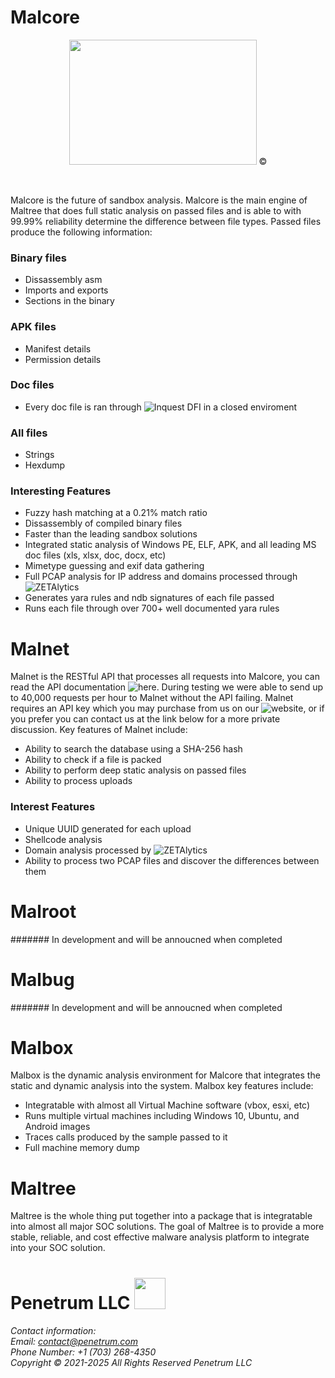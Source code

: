 # Malcore

<p align="center">
<img height="200" width="300" src="https://user-images.githubusercontent.com/14183473/108923102-d7a4a780-75fd-11eb-8e28-f0049611d6d5.png"/> ©
</p><br>


Malcore is the future of sandbox analysis. Malcore is the main engine of Maltree that does full static analysis on passed files and is able to with 99.99% reliability determine the difference between file types. Passed files produce the following information:

### Binary files

 - Dissassembly asm
 - Imports and exports 
 - Sections in the binary

### APK files

 - Manifest details
 - Permission details

### Doc files

 - Every doc file is ran through ![Inquest DFI](https://labs.inquest.net/dfi) in a closed enviroment

### All files

 - Strings
 - Hexdump

### Interesting Features

 - Fuzzy hash matching at a 0.21% match ratio
 - Dissassembly of compiled binary files
 - Faster than the leading sandbox solutions
 - Integrated static analysis of Windows PE, ELF, APK, and all leading MS doc files (xls, xlsx, doc, docx, etc)
 - Mimetype guessing and exif data gathering
 - Full PCAP analysis for IP address and domains processed through ![ZETAlytics](https://zetalytics.com/)
 - Generates yara rules and ndb signatures of each file passed
 - Runs each file through over 700+ well documented yara rules

# Malnet

Malnet is the RESTful API that processes all requests into Malcore, you can read the API documentation ![here](http://173.79.10.115:9080/apidocs). During testing we were able to send up to 40,000 requests per hour to Malnet without the API failing. Malnet requires an API key which you may purchase from us on our ![website](https://penetrum.com), or if you prefer you can contact us at the link below for a more private discussion. Key features of Malnet include:

 - Ability to search the database using a SHA-256 hash
 - Ability to check if a file is packed
 - Ability to perform deep static analysis on passed files
 - Ability to process uploads


### Interest Features

 - Unique UUID generated for each upload
 - Shellcode analysis 
 - Domain analysis processed by ![ZETAlytics](https://zetalytics.com/)
 - Ability to process two PCAP files and discover the differences between them

# Malroot

####### In development and will be annoucned when completed

# Malbug 

####### In development and will be annoucned when completed

# Malbox

Malbox is the dynamic analysis environment for Malcore that integrates the static and dynamic analysis into the system. Malbox key features include:

 - Integratable with almost all Virtual Machine software (vbox, esxi, etc)
 - Runs multiple virtual machines including Windows 10, Ubuntu, and Android images
 - Traces calls produced by the sample passed to it
 - Full machine memory dump

# Maltree

Maltree is the whole thing put together into a package that is integratable into almost all major SOC solutions. The goal of Maltree is to provide a more stable, reliable, and cost effective malware analysis platform to integrate into your SOC solution.


# **Penetrum LLC** <img src="https://penetrum.com/res/img/hand_logo_black.png" width=50 height=50 />

###### Contact information: <br> Email: contact@penetrum.com <br> Phone Number: +1 (703) 268-4350 <br> Copyright © 2021-2025 All Rights Reserved Penetrum LLC
